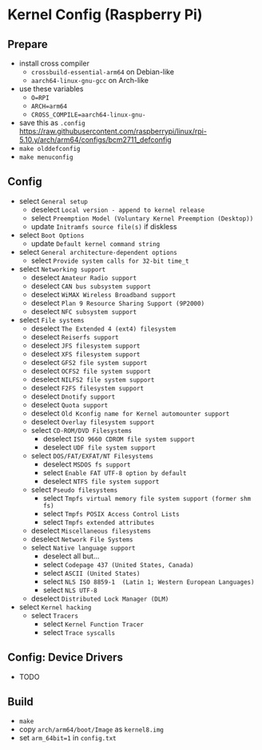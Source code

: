 Kernel Config (Raspberry Pi)
============================

## Prepare

- install cross compiler
  - `crossbuild-essential-arm64` on Debian-like
  - `aarch64-linux-gnu-gcc` on Arch-like
- use these variables
  - `O=RPI`
  - `ARCH=arm64`
  - `CROSS_COMPILE=aarch64-linux-gnu-`
- save this as `.config`
  <https://raw.githubusercontent.com/raspberrypi/linux/rpi-5.10.y/arch/arm64/configs/bcm2711_defconfig>
- `make olddefconfig`
- `make menuconfig`

## Config

- select `General setup`
  - deselect `Local version - append to kernel release`
  - select `Preemption Model (Voluntary Kernel Preemption (Desktop))`
  - update `Initramfs source file(s)` if diskless
- select `Boot Options`
  - update `Default kernel command string`
- select `General architecture-dependent options`
  - select `Provide system calls for 32-bit time_t`
- select `Networking support`
  - deselect `Amateur Radio support`
  - deselect `CAN bus subsystem support`
  - deselect `WiMAX Wireless Broadband support`
  - deselect `Plan 9 Resource Sharing Support (9P2000)`
  - deselect `NFC subsystem support`
- select `File systems`
  - deselect `The Extended 4 (ext4) filesystem`
  - deselect `Reiserfs support`
  - deselect `JFS filesystem support`
  - deselect `XFS filesystem support`
  - deselect `GFS2 file system support`
  - deselect `OCFS2 file system support`
  - deselect `NILFS2 file system support`
  - deselect `F2FS filesystem support`
  - deselect `Dnotify support`
  - deselect `Quota support`
  - deselect `Old Kconfig name for Kernel automounter support`
  - deselect `Overlay filesystem support`
  - select `CD-ROM/DVD Filesystems`
    - deselect `ISO 9660 CDROM file system support`
    - deselect `UDF file system support`
  - select `DOS/FAT/EXFAT/NT Filesystems`
    - deselect `MSDOS fs support`
    - select `Enable FAT UTF-8 option by default`
    - deselect `NTFS file system support`
  - select `Pseudo filesystems`
    - select `Tmpfs virtual memory file system support (former shm fs)`
    - select `Tmpfs POSIX Access Control Lists`
    - select `Tmpfs extended attributes`
  - deselect `Miscellaneous filesystems`
  - deselect `Network File Systems`
  - select `Native language support`
    - deselect all but...
    - select `Codepage 437 (United States, Canada)`
    - select `ASCII (United States)`
    - select `NLS ISO 8859-1  (Latin 1; Western European Languages)`
    - select `NLS UTF-8`
  - deselect `Distributed Lock Manager (DLM)`
- select `Kernel hacking`
  - select `Tracers`
    - select `Kernel Function Tracer`
    - select `Trace syscalls`

## Config: Device Drivers

- TODO

## Build

- `make`
- copy `arch/arm64/boot/Image` as `kernel8.img`
- set `arm_64bit=1` in `config.txt`
